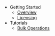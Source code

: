 - Getting Started
   - [Overview](overview.md)
   - [Licensing](licensing.md)
- Tutorials
   - [Bulk Operations](tutorial-bulk-operations.md)
